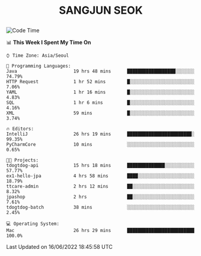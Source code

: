 <h1>
 <p align="center">
   SANGJUN SEOK
 </p>
</h1>

<!--START_SECTION:waka-->
![Code Time](http://img.shields.io/badge/Code%20Time-0%20secs-blue)

📊 **This Week I Spent My Time On** 

```text
⌚︎ Time Zone: Asia/Seoul

💬 Programming Languages: 
Java                     19 hrs 48 mins      ██████████████████░░░░░░░   74.79% 
HTTP Request             1 hr 52 mins        █░░░░░░░░░░░░░░░░░░░░░░░░   7.06% 
YAML                     1 hr 16 mins        █░░░░░░░░░░░░░░░░░░░░░░░░   4.83% 
SQL                      1 hr 6 mins         █░░░░░░░░░░░░░░░░░░░░░░░░   4.16% 
XML                      59 mins             █░░░░░░░░░░░░░░░░░░░░░░░░   3.74%

🔥 Editors: 
IntelliJ                 26 hrs 19 mins      ████████████████████████░   99.35% 
PyCharmCore              10 mins             ░░░░░░░░░░░░░░░░░░░░░░░░░   0.65%

🐱‍💻 Projects: 
tdogtdog-api             15 hrs 18 mins      ██████████████░░░░░░░░░░░   57.77% 
ex1-hello-jpa            4 hrs 58 mins       ████░░░░░░░░░░░░░░░░░░░░░   18.79% 
ttcare-admin             2 hrs 12 mins       ██░░░░░░░░░░░░░░░░░░░░░░░   8.32% 
jpashop                  2 hrs               ██░░░░░░░░░░░░░░░░░░░░░░░   7.61% 
tdogtdog-batch           38 mins             ░░░░░░░░░░░░░░░░░░░░░░░░░   2.45%

💻 Operating System: 
Mac                      26 hrs 29 mins      █████████████████████████   100.0%

```


 Last Updated on 16/06/2022 18:45:58 UTC
<!--END_SECTION:waka-->
